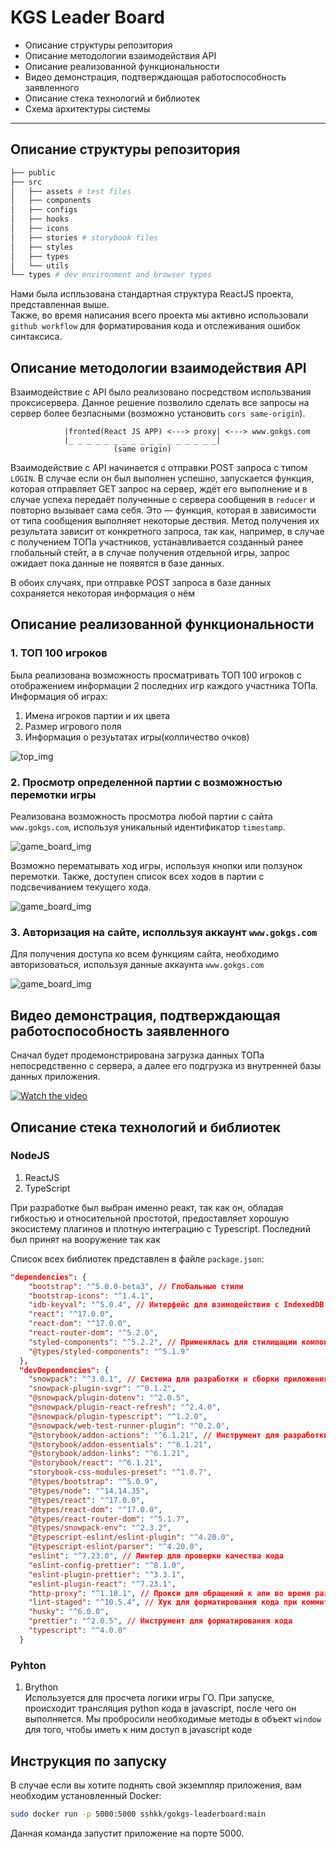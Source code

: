 # KGS Leader Board

- Описание структуры репозитория
- Описание методологии взаимодействия API
- Описание реализованной функциональности
- Видео демонстрация, подтверждающая работоспособность заявленного
- Описание стека технологий и библиотек
- Схема архитектуры системы

---

## Описание структуры репозитория

```bash
├── public
├── src
│   ├── assets # test files
│   ├── components
│   ├── configs
│   ├── hooks
│   ├── icons
│   ├── stories # storybook files
│   ├── styles
│   ├── types
│   └── utils
└── types # dev environment and browser types
```

Нами была испльзована стандартная структура ReactJS проекта, представленная выше.  
Также, во время написания всего проекта мы активно использовали `github workflow` для форматирования кода и отслеживания ошибок синтаксиса.

## Описание методологии взаимодействия API

Взаимодействие с API было реализовано посредством использвания проксисервера. Данное решение позволило сделать все запросы на сервер более безпасными (возможно установить `cors same-origin`).

```
            |fronted(React JS APP) <---> proxy| <---> www.gokgs.com
            |_ _ _ _ _ _ _ _ _ _ _ _ _ _ _ _ _|
                       (same origin)
```

Взаимодействие с API начинается с отправки POST запроса с типом `LOGIN`. В случае если он был выполнен успешно, запускается функция, которая отправляет GET запрос на сервер, ждёт его выполнение и в случае успеха передаёт полученные с сервера сообщения в `reducer` и повторно вызывает сама себя. Это — функция, которая в зависимости от типа сообщения выполняет некоторые дествия. Метод получения их результата зависит от конкретного запроса, так как, например, в случае с получением ТОПа участников, устанавливается созданный ранее глобальный стейт, а в случае получения отдельной игры, запрос ожидает пока данные не появятся в базе данных.

В обоих случаях, при отправке POST запроса в базе данных сохраняется некоторая информация о нём

## Описание реализованной функциональности

### 1. ТОП 100 игроков

Была реализована возможность просматривать ТОП 100 игроков с отображением информации 2 последних игр каждого участника ТОПа.
Информация об играх:

1. Имена игроков партии и их цвета
2. Размер игрового поля
3. Информация о резуьтатах игры(колличество очков)

![top_img](/images/top_img.png)

### 2. Просмотр определенной партии с возможностью перемотки игры

Реализована возможность просмотра любой партии с сайта `www.gokgs.com`, используя уникальный идентификатор `timestamp`.

![game_board_img](/images/game_board_img.png)

Возможно перематывать ход игры, используя кнопки или ползунок перемотки. Также, доступен список всех ходов в партии с подсвечиванием текущего хода.

![game_board_img](/images/game_menu_img.png)

### 3. Авторизация на сайте, исполльзуя аккаунт `www.gokgs.com`

Для получения доступа ко всем функциям сайта, необходимо авторизоваться, используя данные аккаунта `www.gokgs.com`

![game_board_img](/images/login_img.png)

## Видео демонстрация, подтверждающая работоспособность заявленного

Сначал будет продемонстрирована загрузка данных ТОПа непосредственно с сервера, а далее его подгрузка из внутренней базы данных приложения.

[![Watch the video](https://img.youtube.com/vi/7G2uMRbf9pM/maxresdefault.jpg)](https://youtu.be/7G2uMRbf9pM)

## Описание стека технологий и библиотек

### NodeJS

1. ReactJS
2. TypeScript

При разработке был выбран именно реакт, так как он, обладая гибкостью и относительной простотой, предоставляет хорошую экосистему плагинов и плотную интеграцию с Typescript. Последний был принят на вооружение так как

Список всех библиотек представлен в файле `package.json`:

```json
"dependencies": {
    "bootstrap": "^5.0.0-beta3", // Глобальные стили
    "bootstrap-icons": "^1.4.1",
    "idb-keyval": "^5.0.4", // Интерфейс для взимодействия с IndexedDB
    "react": "^17.0.0",
    "react-dom": "^17.0.0",
    "react-router-dom": "^5.2.0",
    "styled-components": "^5.2.2", // Применялась для стилищации компонента board
    "@types/styled-components": "^5.1.9"
  },
  "devDependencies": {
    "snowpack": "^3.0.1", // Система для разработки и сборки приложения
    "snowpack-plugin-svgr": "^0.1.2",
    "@snowpack/plugin-dotenv": "^2.0.5",
    "@snowpack/plugin-react-refresh": "^2.4.0",
    "@snowpack/plugin-typescript": "^1.2.0",
    "@snowpack/web-test-runner-plugin": "^0.2.0",
    "@storybook/addon-actions": "^6.1.21", // Инструмент для разработки UI компонентов
    "@storybook/addon-essentials": "^6.1.21",
    "@storybook/addon-links": "^6.1.21",
    "@storybook/react": "^6.1.21",
    "storybook-css-modules-preset": "^1.0.7",
    "@types/bootstrap": "^5.0.9",
    "@types/node": "^14.14.35",
    "@types/react": "^17.0.0",
    "@types/react-dom": "^17.0.0",
    "@types/react-router-dom": "^5.1.7",
    "@types/snowpack-env": "^2.3.2",
    "@typescript-eslint/eslint-plugin": "^4.20.0",
    "@typescript-eslint/parser": "^4.20.0",
    "eslint": "^7.23.0", // Линтер для проверки качества кода
    "eslint-config-prettier": "^8.1.0",
    "eslint-plugin-prettier": "^3.3.1",
    "eslint-plugin-react": "^7.23.1",
    "http-proxy": "^1.18.1", // Прокси для обращений к апи во время разработки
    "lint-staged": "^10.5.4", // Хук для форматирования кода при коммите
    "husky": "^6.0.0",
    "prettier": "^2.0.5", // Инструмент для форматирования кода
    "typescript": "^4.0.0"
  }
```

### Pyhton

1. Brython  
   Используется для просчета логики игры ГО. При запуске, происходит трансляция python кода в javascript, после чего он выполняется. Мы пробросили необходимые методы в объект `window` для того, чтобы иметь к ним доступ в javascript коде

## Инструкция по запуску

В случае если вы хотите поднять свой экземпляр приложения, вам необходим установленный Docker:

```bash
sudo docker run -p 5000:5000 sshkk/gokgs-leaderboard:main
```

Данная команда запустит приложение на порте 5000.
